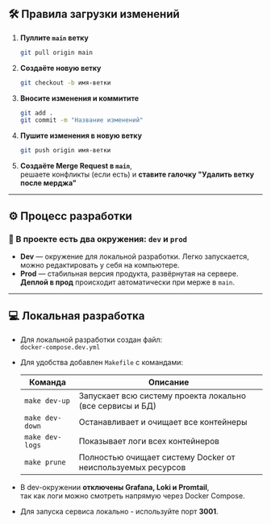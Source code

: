 ## 🛠️ **Правила загрузки изменений**

1. **Пуллите `main` ветку**  
   ```bash
   git pull origin main
   ```

2. **Создаёте новую ветку**  
   ```bash
   git checkout -b имя-ветки
   ```

3. **Вносите изменения и коммитите**  
   ```bash
   git add .
   git commit -m "Название изменений"
   ```

4. **Пушите изменения в новую ветку**  
   ```bash
   git push origin имя-ветки
   ```

5. **Создаёте Merge Request в `main`**,  
   решаете конфликты (если есть) и **ставите галочку "Удалить ветку после мерджа"**

---

## ⚙️ **Процесс разработки**

### 🔄 В проекте есть два окружения: **`dev`** и **`prod`**

- **Dev** — окружение для локальной разработки. Легко запускается, можно редактировать у себя на компьютере.
- **Prod** — стабильная версия продукта, развёрнутая на сервере.  
  **Деплой в прод** происходит автоматически при мерже в `main`.

---

## 💻 **Локальная разработка**

- Для локальной разработки создан файл:  
  `docker-compose.dev.yml`

- Для удобства добавлен `Makefile` с командами:

  | Команда            | Описание                                                              |
  |--------------------|-----------------------------------------------------------------------|
  | `make dev-up`      | Запускает всю систему проекта локально (все сервисы и БД)            |
  | `make dev-down`    | Останавливает и очищает все контейнеры                               |
  | `make dev-logs`    | Показывает логи всех контейнеров                                     |
  | `make prune`       | Полностью очищает систему Docker от неиспользуемых ресурсов          |

- В dev-окружении **отключены Grafana, Loki и Promtail**,  
  так как логи можно смотреть напрямую через Docker Compose.
- Для запуска сервиса локально - используйте порт **3001**.